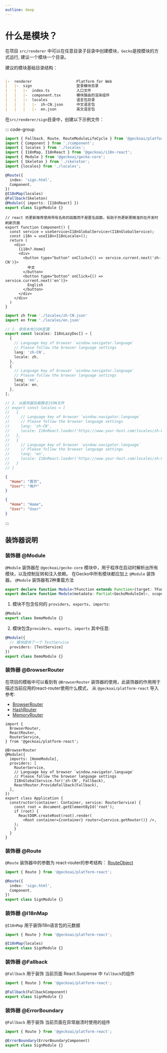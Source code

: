 ```yaml
---
outline: deep
---
```


# 什么是模块？

在项目 `src/renderer` 中可以在任意目录子目录中创建模块，`Gecko`是按模块的方式运行, 建议一个模块一个目录。

建议的模块基础目录结构：
```md

|-  renderer                    Platform for Web
|   |-  sign                    登录模块目录                            
|   |   |-  index.ts            入口文件
|   |   |-  component.tsx       模块路由的渲染组件  
|   |   |-  locales             语言包目录
|   |   |   |-  zh-CN.json      中文语言包
|   |   |   |-  en.json         英文语言包
```

在`src/renderer/sign`目录中，创建以下示例文件：

::: code-group

```ts [index.ts]
import { Fallback, Route, RouteModuleLifeCycle } from '@geckoai/platform-react';
import { Component } from './component';
import { locales } from './locales';
import { I18nMap, I18nReact } from '@geckoai/i18n-react';
import { Module } from '@geckoai/gecko-core';
import { Skeleton } from './skeleton';
import {locales} from './locales';

@Route({
  index: 'sign.html',
  Component,
})
@I18nMap(locales)
@Fallback(Skeleton)
@Module({ imports: [I18nReact] })
export class SignModule {}
```

```tsx [component.tsx]
// react 热更新推荐使用带有名称的函数而不是匿名函数，有助于热更新更精准的在开发时刷新页面
export function Component() {
  const service = useService<I18nGlobalService>(I18nGlobalService);
  const i18n = useI18n<I18nLocale>();
  return (
    <div>
      {i18n?.Home}
      <div>
        <button type="button" onClick={() => service.current.next('zh-CN')}>
          中文
        </button>
        <button type="button" onClick={() => service.current.next('en')}>
          English
        </button>
      </div>
    </div>
  )
}
```

```ts [locales/index.ts]
import zh from './locales/zh-CN.json'
import en from './locales/en.json'

// 1. 使用本地JSON配置
export const locales: I18nLazyDoc[] = [
  {
    // Language key of browser `window.navigator.language`
    // Please follow the browser language settings
    lang: 'zh-CN',
    locale: zh,
  },
  {
    // Language key of browser `window.navigator.language`
    // Please follow the browser language settings
    lang: 'en',
    locale: en,
  },
];

// 2. 从服务器加载静态JSON文件
// export const locales = [
//   {
//     // Language key of browser `window.navigator.language`
//     // Please follow the browser language settings
//     lang: 'zh-CN',
//     locale: I18nReact.loader('https://www.your-host.com/locales/zh-CN.json'),
//   },
//   {
//     // Language key of browser `window.navigator.language`
//     // Please follow the browser language settings
//     lang: 'en',
//     locale: I18nReact.loader('https://www.your-host.com/locales/zh-CN.json'),
//   }
// ]
```

```json [locales/zh-CN.json]
{
  "Home": "首页",
  "User": "用户"
}
```

```json [locales/en.json]
{
  "Home": "Home",
  "User": "User"
}
```
:::

## 装饰器说明

### 装饰器 @Module
`@Module` 装饰器在 `@geckoai/gecko-core` 模块中，用于程序在启动时解析出所有模块，以及控制反转和注入依赖。
在Gecko中所有模块都应加上 `@Module` 装饰器。
`@Module` 装饰器有2种重载方法

```ts
export declare function Module<TFunction extends Function>(target: TFunction): TFunction | void;
export declare function Module(metadata: Partial<GeckoModuleIml>, scope?: BindingScope): ClassDecorator;
```

1. 模块不包含任何的 `providers`、`exports`、`imports`:
```ts
@Module
export class DemoModule {}
```

2. 模块包含`providers`、`exports`、`imports` 其中任意:

```ts
@Module({
  // 模块提供了一个 TestService
  providers: [TestService]
})
export class DemoModule {}
```


### 装饰器 @BrowserRouter

在项目的模板中可以看到有 `@BrowserRouter` 装饰器的使用，此装饰器的作用用于描述当前应用的react-router使用什么模式，
从 `@geckoai/platform-react` 导入
参考: 
- [BrowserRouter](https://reactrouter.remix.org.cn/api/declarative-routers/BrowserRouter)
- [HashRouter](https://reactrouter.remix.org.cn/api/declarative-routers/HashRouter)
- [MemoryRouter](https://reactrouter.remix.org.cn/api/declarative-routers/MemoryRouter) 


```tsx
import {
  BrowserRouter,
  ReactRouter,
  RouterService,
} from '@geckoai/platform-react';

@BrowserRouter
@Module({
  imports: [HomeModule],
  providers: [
    RouterService,
    // Language key of browser `window.navigator.language`
    // Please follow the browser language settings
    I18nGlobalService.for('zh-CN', Fallback),
    ReactRouter.ProvideFallback(Fallback),
  ],
})
export class Application {
  constructor(container: Container, service: RouterService) {
    const root = document.getElementById('root');
    if (root) {
      ReactDOM.createRoot(root).render(
        <Root container={container} router={service.getRouter()} />,
    );
    }
  }
}

```

### 装饰器 @Route

`@Route` 装饰器中的参数为 react-router的参考结构： [RouteObject](https://reactrouter.remix.org.cn/api/components/Route)

```ts
import { Route } from '@geckoai/platform-react';

@Route({
  index: 'sign.html',
  Component,
})
export class SignModule {}
```

### 装饰器 @I18nMap

`@I18nMap` 用于装饰i18n语言包的元数据

```ts
import { Route } from '@geckoai/platform-react';

@I18nMap(locales) 
export class SignModule {}
```

### 装饰器 @Fallback

`@Fallback` 用于装饰 当前页面  React.Suspense 中 `fallback`的组件

```ts
import { Route } from '@geckoai/platform-react';

@Fallback(FallbackComponent) 
export class SignModule {}
```

### 装饰器 @ErrorBoundary

`@Fallback` 用于装饰 当前页面在异常崩溃时使用的组件

```ts
import { Route } from '@geckoai/platform-react';

@ErrorBoundary(ErrorBoundaryComponent) 
export class SignModule {}
```